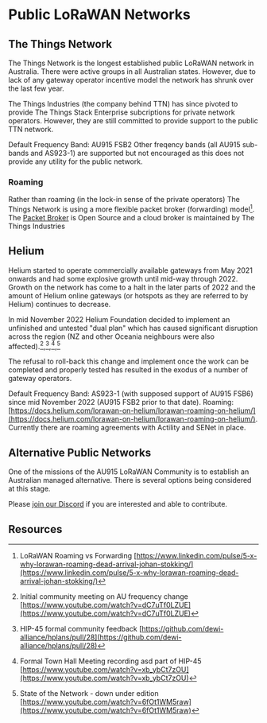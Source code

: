 # Public LoRaWAN Networks

## The Things Network
The Things Network is the longest established public LoRaWAN network in Australia. There were active groups in all Australian states. However, due to lack of any gateway operator incentive model the network has shrunk over the last few year.

The Things Industries (the company behind TTN) has since pivoted to provide The Things Stack Enterprise subcriptions for private network operators. However, they are still committed to provide support to the public TTN network.

Default Frequency Band: AU915 FSB2
Other freqency bands (all AU915 sub-bands and AS923-1) are supported but not encouraged as this does not provide any utility for the public network.

### Roaming

Rather than roaming (in the lock-in sense of the private operators) The Things Network is using a more flexible packet broker (forwarding) model[^1]. The [Packet Broker]() is Open Source and a cloud broker is maintained by The Things Industries

## Helium
Helium started to operate commercially available gateways from May 2021 onwards and had some explosive growth until mid-way through 2022. 
Growth on the network has come to a halt in the later parts of 2022 and the amount of Helium online gateways (or hotspots as they are referred to by Helium) continues to decrease.

In mid November 2022 Helium Foundation decided to implement an unfinished and untested "dual plan" which has caused significant disruption across the region (NZ and other Oceania neighbours were also affected).[^2],[^3],[^4],[^5]

The refusal to roll-back this change and implement once the work can be completed and properly tested has resulted in the exodus of a number of gateway operators.

Default Frequency Band: AS923-1 (with supposed support of AU915 FSB6) since mid November 2022 (AU915 FSB2 prior to that date).
Roaming: [https://docs.helium.com/lorawan-on-helium/lorawan-roaming-on-helium/](https://docs.helium.com/lorawan-on-helium/lorawan-roaming-on-helium/). Currently there are roaming agreements with Actility and SENet in place.

## Alternative Public Networks

One of the missions of the AU915 LoRaWAN Community is to establish an Australian managed alternative. There is several options being considered at this stage.

Please [join our Discord](https://discord.gg/GaXCnK4w) if you are interested and able to contribute.

## Resources

[^1]: LoRaWAN Roaming vs Forwarding [https://www.linkedin.com/pulse/5-x-why-lorawan-roaming-dead-arrival-johan-stokking/](https://www.linkedin.com/pulse/5-x-why-lorawan-roaming-dead-arrival-johan-stokking/)

[^2]: Initial community meeting on AU frequency change [https://www.youtube.com/watch?v=dC7uTf0LZUE](https://www.youtube.com/watch?v=dC7uTf0LZUE)

[^3]: HIP-45 formal community feedback [https://github.com/dewi-alliance/hplans/pull/28](https://github.com/dewi-alliance/hplans/pull/28)

[^4]: Formal Town Hall Meeting recording asd part of HIP-45 [https://www.youtube.com/watch?v=xb_ybCt7zOU](https://www.youtube.com/watch?v=xb_ybCt7zOU)

[^5]: State of the Network - down under edition [https://www.youtube.com/watch?v=6fOt1WM5raw](https://www.youtube.com/watch?v=6fOt1WM5raw)